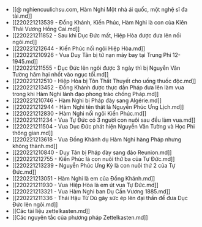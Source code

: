 - [[@ nghiencuulichsu.com, Hàm Nghi Một nhà ái quốc, một nghệ sĩ đa tài.md]]
- [[220221213539 - Đồng Khánh, Kiến Phúc, Hàm Nghi là con của Kiên Thái Vương Hồng Cai.md]]
- [[220221211852 - Sau khi Dục Đức mất, Hiệp Hòa được đưa lên nối ngôi.md]]
- [[220221212644 - Kiến Phúc nối ngôi Hiệp Hòa.md]]
- [[220221210926 - Vua Duy Tân bị tử nạn máy bay tại Trung Phi 12-1945.md]]
- [[220221211555 - Dục Đức lên ngôi được 3 ngày thì bị Nguyễn Văn Tường hãm hại nhốt vào ngục tối.md]]
- [[220221212510 - Hiệp Hòa bị Tôn Thất Thuyết cho uống thuốc độc.md]]
- [[220221213452 - Đồng Khánh được thực dân Pháp đưa lên làm vua trong khi Hàm Nghi lãnh đạo phong trào chống Pháp.md]]
- [[220221210746 - Hàm Nghi bị Pháp đày sang Algérie.md]]
- [[220221212944 - Hàm Nghi tên thật là Nguyễn Phúc Ưng Lịch.md]]
- [[220221212830 - Hàm Nghi nối ngôi Kiến Phúc.md]]
- [[220221211234 - Vua Tự Đức có 3 người con nuôi sau đều làm vua.md]]
- [[220221211504 - Vua Dục Đức phát hiện Nguyễn Văn Tường và Học Phi thông gian.md]]
- [[220221213618 - Vua Đồng Khánh dụ Hàm Nghi hàng Pháp nhưng không thành.md]]
- [[220221210840 - Duy Tân bị Pháp đày sang đảo Reunion.md]]
- [[220221212755 - Kiến Phúc là con nuôi thứ ba của Tự Đức.md]]
- [[220221213239 - Nguyễn Phúc Ưng Kỷ là con nuôi thứ 2 của Tự Đức.md]]
- [[220221213051 - Hàm Nghi là em của Đồng Khánh.md]]
- [[220221211930 - Vua Hiệp Hòa là em út vua Tự Đức.md]]
- [[220221213321 - Vua Hàm Nghi ban Dụ Cần Vương 1885.md]]
- [[220221211336 - Thái Hậu Từ Dũ gây sức ép lên đại thần để đưa Dục Đức lên ngôi.md]]
- [[Các tài liệu zettelkasten.md]]
- [[Các nguyên tắc của phương pháp Zettelkasten.md]]
